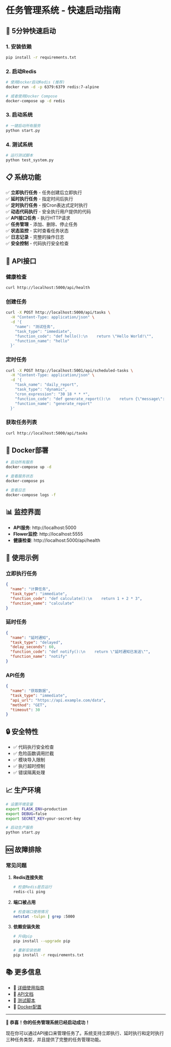 # 任务管理系统 - 快速启动指南

## 🚀 5分钟快速启动

### 1. 安装依赖

```bash
pip install -r requirements.txt
```

### 2. 启动Redis

```bash
# 使用Docker启动Redis (推荐)
docker run -d -p 6379:6379 redis:7-alpine

# 或者使用Docker Compose
docker-compose up -d redis
```

### 3. 启动系统

```bash
# 一键启动所有服务
python start.py
```

### 4. 测试系统

```bash
# 运行测试脚本
python test_system.py
```

## 📋 系统功能

✅ **立即执行任务** - 任务创建后立即执行  
✅ **延时执行任务** - 指定时间后执行  
✅ **定时执行任务** - 按Cron表达式定时执行  
✅ **动态代码执行** - 安全执行用户提供的代码  
✅ **API接口任务** - 执行HTTP请求  
✅ **任务管理** - 添加、删除、停止任务  
✅ **状态监控** - 实时查看任务状态  
✅ **日志记录** - 完整的操作日志  
✅ **安全控制** - 代码执行安全检查  

## 🔧 API接口

### 健康检查
```bash
curl http://localhost:5000/api/health
```

### 创建任务
```bash
curl -X POST http://localhost:5000/api/tasks \
  -H "Content-Type: application/json" \
  -d '{
    "name": "测试任务",
    "task_type": "immediate",
    "function_code": "def hello():\n    return \"Hello World!\"",
    "function_name": "hello"
  }'
```

### 定时任务
```bash
curl -X POST http://localhost:5001/api/scheduled-tasks \
  -H "Content-Type: application/json" \
  -d '{
    "task_name": "daily_report",
    "task_type": "dynamic",
    "cron_expression": "30 18 * * *",
    "function_code": "def generate_report():\n    return {\"message\": \"日报生成完成\", \"timestamp\": datetime.now().isoformat()}",
    "function_name": "generate_report"
  }'
```

### 获取任务列表
```bash
curl http://localhost:5000/api/tasks
```

## 🐳 Docker部署

```bash
# 启动所有服务
docker-compose up -d

# 查看服务状态
docker-compose ps

# 查看日志
docker-compose logs -f
```

## 📊 监控界面

- **API服务**: http://localhost:5000
- **Flower监控**: http://localhost:5555
- **健康检查**: http://localhost:5000/api/health

## 📝 使用示例

### 立即执行任务
```json
{
  "name": "计算任务",
  "task_type": "immediate",
  "function_code": "def calculate():\n    return 1 + 2 * 3",
  "function_name": "calculate"
}
```

### 延时任务
```json
{
  "name": "延时通知",
  "task_type": "delayed",
  "delay_seconds": 60,
  "function_code": "def notify():\n    return \"延时通知已发送\"",
  "function_name": "notify"
}
```

### API任务
```json
{
  "name": "获取数据",
  "task_type": "immediate",
  "api_url": "https://api.example.com/data",
  "method": "GET",
  "timeout": 30
}
```

## 🔒 安全特性

- ✅ 代码执行安全检查
- ✅ 危险函数调用拦截
- ✅ 模块导入限制
- ✅ 执行超时控制
- ✅ 错误隔离处理

## 📈 生产环境

```bash
# 设置环境变量
export FLASK_ENV=production
export DEBUG=false
export SECRET_KEY=your-secret-key

# 启动生产服务
python start.py
```

## 🆘 故障排除

### 常见问题

1. **Redis连接失败**
   ```bash
   # 检查Redis是否运行
   redis-cli ping
   ```

2. **端口被占用**
   ```bash
   # 检查端口使用情况
   netstat -tulpn | grep :5000
   ```

3. **依赖安装失败**
   ```bash
   # 升级pip
   pip install --upgrade pip
   
   # 重新安装依赖
   pip install -r requirements.txt
   ```

## 📚 更多信息

- 📖 [详细使用指南](USAGE.md)
- 📖 [API文档](README.md)
- 🧪 [测试脚本](test_system.py)
- 🐳 [Docker配置](docker-compose.yml)

---

**🎉 恭喜！你的任务管理系统已经启动成功！**

现在你可以通过API接口来管理任务了。系统支持立即执行、延时执行和定时执行三种任务类型，并且提供了完整的任务管理功能。 